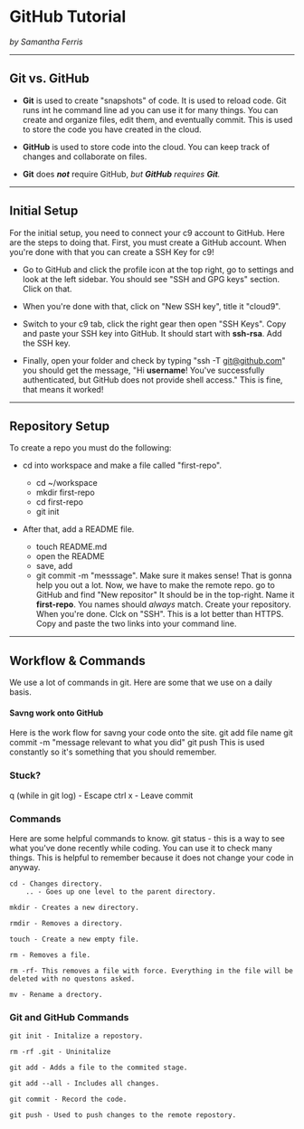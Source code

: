 # GitHub Tutorial

_by Samantha Ferris_

---
## Git vs. GitHub
 * **Git** is used to create "snapshots" of code. It is used to reload code. Git runs int he command line ad you can use it for many things. You can create and organize files, edit them, and eventually commit. This is used to store the code you have created in the cloud. 
 
* **GitHub** is used to store code into the cloud. You can keep track of changes and collaborate on files. 


* **Git** does _**not**_ require GitHub, _but **GitHub** requires **Git**._

---
## Initial Setup
For the initial setup, you need to connect your c9 account to GitHub. Here are the steps to doing that.
First, you must create a GitHub account. When you're done with that you can create a SSH Key for c9!

* Go to GitHub and click the profile icon at the top right, go to settings and look at the left sidebar. You should see "SSH and GPG keys" section. Click on that.

* When you're done with that, click on "New SSH key", title it "cloud9". 

* Switch to your c9 tab, click the right gear then open "SSH Keys". Copy and paste your SSH key into GitHub. It should start with **ssh-rsa**. Add the SSH key. 

* Finally, open your folder and check by typing "ssh -T git@github.com" you should get the message, "Hi **username**! You've successfully authenticated, but GitHub does not provide shell access." This is fine, that means it worked!



---
## Repository Setup
 To create a repo you must do the following:

*  cd into workspace and make a file called "first-repo".
    * cd ~/workspace
    * mkdir first-repo
    * cd first-repo
    * git init
    
* After that, add a README file.
    * touch README.md
    * open the README 
    * save, add
    * git commit -m "messsage". Make sure it makes sense! That is gonna help you out a lot.
Now, we have to make the remote repo. go to GitHub and find "New repositor" It should be in the top-right. Name it **first-repo**. You names should _always_ match. 
Create your repository.
When you're done. Clck on "SSH". This is a lot better than HTTPS. Copy and paste the two links into your command line. 
---

## Workflow & Commands
 We use a lot of commands in git. Here are some that we use on a daily basis.
 
#### Savng work onto GitHub
Here is the work flow for savng your code onto the site.
    git add file name
    git commit -m "message relevant to what you did"
    git push
This is used constantly so it's something that you should remember.

### Stuck?
q (while in git log) - Escape
ctrl x - Leave commit

### Commands
Here are some helpful commands to know. 
    git status - this is a way to see what you've done recently while coding. You can use it to check many things. This is helpful to remember because it does not change your code in anyway.
    
    cd - Changes directory.
        .. - Goes up one level to the parent directory.
    
    mkdir - Creates a new directory.
    
    rmdir - Removes a directory.
    
    touch - Create a new empty file.
    
    rm - Removes a file.
    
    rm -rf- This removes a file with force. Everything in the file will be deleted with no questons asked.
    
    mv - Rename a drectory.
    
### Git and GitHub Commands
    git init - Initalize a repostory.
    
    rm -rf .git - Uninitalize
    
    git add - Adds a file to the commited stage.
    
    git add --all - Includes all changes.
    
    git commit - Record the code.
    
    git push - Used to push changes to the remote repostory.
    